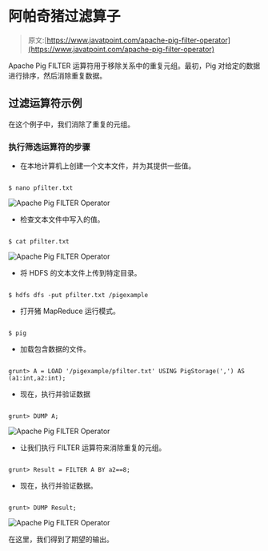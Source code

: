 # 阿帕奇猪过滤算子

> 原文:[https://www.javatpoint.com/apache-pig-filter-operator](https://www.javatpoint.com/apache-pig-filter-operator)

Apache Pig FILTER 运算符用于移除关系中的重复元组。最初，Pig 对给定的数据进行排序，然后消除重复数据。

## 过滤运算符示例

在这个例子中，我们消除了重复的元组。

### 执行筛选运算符的步骤

*   在本地计算机上创建一个文本文件，并为其提供一些值。

```

$ nano pfilter.txt

```

![Apache Pig FILTER Operator](../Images/e5fde5f9716d76e894b07730ed73b851.png)

*   检查文本文件中写入的值。

```

$ cat pfilter.txt

```

![Apache Pig FILTER Operator](../Images/9db6d875696d8a963cb5cbd65a06087f.png)

*   将 HDFS 的文本文件上传到特定目录。

```

$ hdfs dfs -put pfilter.txt /pigexample

```

*   打开猪 MapReduce 运行模式。

```

$ pig

```

*   加载包含数据的文件。

```

grunt> A = LOAD '/pigexample/pfilter.txt' USING PigStorage(',') AS (a1:int,a2:int);

```

*   现在，执行并验证数据

```

grunt> DUMP A;

```

![Apache Pig FILTER Operator](../Images/6bcfbd13d3c5e7f15e0a2e12d9b9d481.png)

*   让我们执行 FILTER 运算符来消除重复的元组。

```

grunt> Result = FILTER A BY a2==8;

```

*   现在，执行并验证数据。

```

grunt> DUMP Result;

```

![Apache Pig FILTER Operator](../Images/f73acc5bb1e65fcfff860698ca322332.png)

在这里，我们得到了期望的输出。